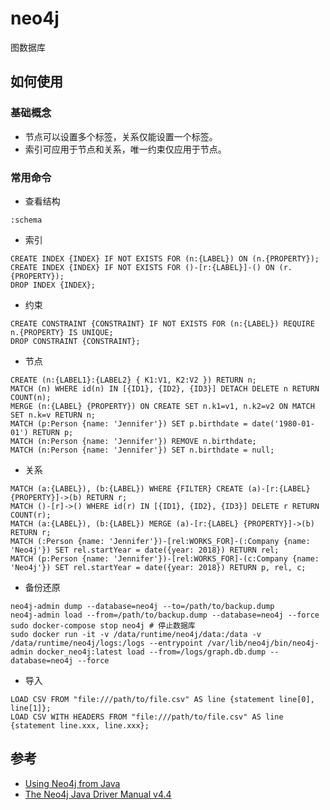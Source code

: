# neo4j

图数据库

## 如何使用

### 基础概念

- 节点可以设置多个标签，关系仅能设置一个标签。
- 索引可应用于节点和关系，唯一约束仅应用于节点。

### 常用命令

- 查看结构
```
:schema
```
- 索引
```
CREATE INDEX {INDEX} IF NOT EXISTS FOR (n:{LABEL}) ON (n.{PROPERTY});
CREATE INDEX {INDEX} IF NOT EXISTS FOR ()-[r:{LABEL}]-() ON (r.{PROPERTY});
DROP INDEX {INDEX};
```
- 约束
```
CREATE CONSTRAINT {CONSTRAINT} IF NOT EXISTS FOR (n:{LABEL}) REQUIRE n.{PROPERTY} IS UNIQUE;
DROP CONSTRAINT {CONSTRAINT};
```
- 节点
```
CREATE (n:{LABEL1}:{LABEL2} { K1:V1, K2:V2 }) RETURN n;
MATCH (n) WHERE id(n) IN [{ID1}, {ID2}, {ID3}] DETACH DELETE n RETURN COUNT(n);
MERGE (n:{LABEL} {PROPERTY}) ON CREATE SET n.k1=v1, n.k2=v2 ON MATCH SET n.k=v RETURN n;
MATCH (p:Person {name: 'Jennifer'}) SET p.birthdate = date('1980-01-01') RETURN p;
MATCH (n:Person {name: 'Jennifer'}) REMOVE n.birthdate;
MATCH (n:Person {name: 'Jennifer'}) SET n.birthdate = null;
```
- 关系
```
MATCH (a:{LABEL}), (b:{LABEL}) WHERE {FILTER} CREATE (a)-[r:{LABEL} {PROPERTY}]->(b) RETURN r;
MATCH ()-[r]->() WHERE id(r) IN [{ID1}, {ID2}, {ID3}] DELETE r RETURN COUNT(r);
MATCH (a:{LABEL}), (b:{LABEL}) MERGE (a)-[r:{LABEL} {PROPERTY}]->(b) RETURN r;
MATCH (:Person {name: 'Jennifer'})-[rel:WORKS_FOR]-(:Company {name: 'Neo4j'}) SET rel.startYear = date({year: 2018}) RETURN rel;
MATCH (p:Person {name: 'Jennifer'})-[rel:WORKS_FOR]-(c:Company {name: 'Neo4j'}) SET rel.startYear = date({year: 2018}) RETURN p, rel, c;
```
- 备份还原
```
neo4j-admin dump --database=neo4j --to=/path/to/backup.dump
neo4j-admin load --from=/path/to/backup.dump --database=neo4j --force
sudo docker-compose stop neo4j # 停止数据库
sudo docker run -it -v /data/runtime/neo4j/data:/data -v /data/runtime/neo4j/logs:/logs --entrypoint /var/lib/neo4j/bin/neo4j-admin docker_neo4j:latest load --from=/logs/graph.db.dump --database=neo4j --force
```
- 导入
```
LOAD CSV FROM "file:///path/to/file.csv" AS line {statement line[0], line[1]};
LOAD CSV WITH HEADERS FROM "file:///path/to/file.csv" AS line {statement line.xxx, line.xxx};
```

## 参考
- [Using Neo4j from Java](https://neo4j.com/developer/java/)
- [The Neo4j Java Driver Manual v4.4](https://neo4j.com/docs/java-manual/current/)
